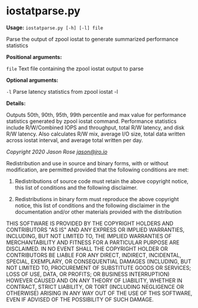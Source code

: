 # iostatparse.py

**Usage:** `iostatparse.py [-h] [-l] file`

Parse the output of zpool iostat to generate summarized performance statistics


**Positional arguments:**

 `file` 		Text file containing the zpool iostat output to parse


**Optional arguments:**

 `-l` 			Parse latency statistics from zpool iostat -l


**Details:**

Outputs 50th, 90th, 95th, 99th percentile and max value for performance statistics generated by zpool iostat command.
Performance statistics include R/W/Combined IOPS and throughput, total R/W latency, and disk R/W latency. Also
calculates R/W mix, average I/O size, total data written across iostat interval, and average total written per day.


*Copyright 2020 Jason Rose <jason@jro.io>*

Redistribution and use in source and binary forms, with or without modification, are permitted provided that the
following conditions are met:

1. Redistributions of source code must retain the above copyright notice, this list of conditions and the following
   disclaimer.

2. Redistributions in binary form must reproduce the above copyright notice, this list of conditions and the
   following disclaimer in the documentation and/or other materials provided with the distribution

THIS SOFTWARE IS PROVIDED BY THE COPYRIGHT HOLDERS AND CONTRIBUTORS "AS IS" AND ANY EXPRESS OR IMPLIED WARRANTIES,
INCLUDING, BUT NOT LIMITED TO, THE IMPLIED WARRANTIES OF MERCHANTABILITY AND FITNESS FOR A PARTICULAR PURPOSE ARE
DISCLAIMED. IN NO EVENT SHALL THE COPYRIGHT HOLDER OR CONTRIBUTORS BE LIABLE FOR ANY DIRECT, INDIRECT, INCIDENTAL,
SPECIAL, EXEMPLARY, OR CONSEQUENTIAL DAMAGES (INCLUDING, BUT NOT LIMITED TO, PROCUREMENT OF SUBSTITUTE GOODS OR
SERVICES; LOSS OF USE, DATA, OR PROFITS; OR BUSINESS INTERRUPTION) HOWEVER CAUSED AND ON ANY THEORY OF LIABILITY,
WHETHER IN CONTRACT, STRICT LIABILITY, OR TORT (INCLUDING NEGLIGENCE OR OTHERWISE) ARISING IN ANY WAY OUT OF THE USE
OF THIS SOFTWARE, EVEN IF ADVISED OF THE POSSIBILITY OF SUCH DAMAGE.
